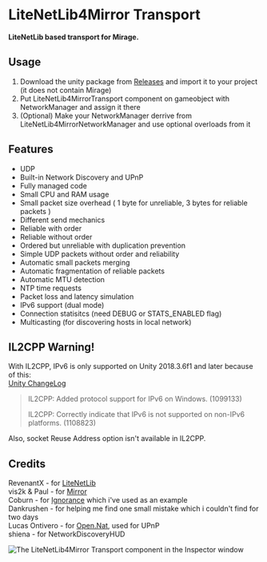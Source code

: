 # LiteNetLib4Mirror Transport

**LiteNetLib based transport for Mirage.**

## Usage
1. Download the unity package from [Releases](https://github.com/MrGadget1024/LiteNetLib4Mirror/releases) and import it to your project (it does not contain Mirage)
2. Put LiteNetLib4MirrorTransport component on gameobject with NetworkManager and assign it there
3. (Optional) Make your NetworkManager derrive from LiteNetLib4MirrorNetworkManager and use optional overloads from it

## Features
- UDP
- Built-in Network Discovery and UPnP
- Fully managed code
- Small CPU and RAM usage
- Small packet size overhead ( 1 byte for unreliable, 3 bytes for reliable packets )
- Different send mechanics
- Reliable with order
- Reliable without order
- Ordered but unreliable with duplication prevention
- Simple UDP packets without order and reliability
- Automatic small packets merging
- Automatic fragmentation of reliable packets
- Automatic MTU detection
- NTP time requests
- Packet loss and latency simulation
- IPv6 support (dual mode)
- Connection statisitcs (need DEBUG or STATS_ENABLED flag)
- Multicasting (for discovering hosts in local network)

## IL2CPP Warning!
With IL2CPP, IPv6 is only supported on Unity 2018.3.6f1 and later because of this:  
[Unity ChangeLog](https://unity3d.com/unity/whats-new/2018.3.6)  
> IL2CPP: Added protocol support for IPv6 on Windows. (1099133)
>
> IL2CPP: Correctly indicate that IPv6 is not supported on non-IPv6 platforms. (1108823)

Also, socket Reuse Address option isn't available in IL2CPP.

## Credits
RevenantX - for [LiteNetLib](https://github.com/RevenantX/LiteNetLib/releases)  
vis2k & Paul - for [Mirror](https://assetstore.unity.com/packages/tools/network/mirror-129321)  
Coburn - for [Ignorance](https://github.com/SoftwareGuy/Ignorance) which i've used as an example  
Dankrushen - for helping me find one small mistake which i couldn't find for two days  
Lucas Ontivero - for [Open.Nat](https://github.com/lontivero/Open.NAT/releases), used for UPnP  
shiena - for NetworkDiscoveryHUD

![The LiteNetLib4Mirror Transport component in the Inspector window](LiteNetLibTransport.PNG)
